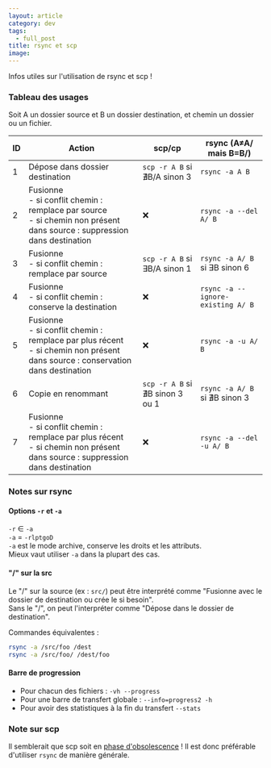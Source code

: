 ```yaml
---
layout: article
category: dev
tags:
  - full_post
title: rsync et scp
image:
---
```

Infos utiles sur l'utilisation de rsync et scp !

<!--more-->

### Tableau des usages

Soit A un dossier source et B un dossier destination, et chemin un dossier ou un fichier.

| ID  | Action                                                                                                                             | scp/cp                          | rsync (A≠A/  mais B=B/)           |
| --- | ---------------------------------------------------------------------------------------------------------------------------------- | ------------------------------- | --------------------------------- |
| 1   | Dépose dans dossier destination                                                                                                    | `scp -r A B` si ∄B/A sinon 3    | `rsync -a A B`                    |
| 2   | Fusionne <br>- si conflit chemin : remplace par source<br>- si chemin non présent dans source : suppression dans destination       | ❌                               | `rsync -a --del A/ B`             |
| 3   | Fusionne <br>- si conflit chemin : remplace par source                                                                             | `scp -r A B` si ∃B/A sinon 1    | `rsync -a A/ B` si ∃B sinon 6     |
| 4   | Fusionne <br>- si conflit chemin : conserve la destination                                                                         | ❌                               | `rsync -a --ignore-existing A/ B` |
| 5   | Fusionne <br>- si conflit chemin : remplace par plus récent<br>- si chemin non présent dans source : conservation dans destination | ❌                               | `rsync -a -u A/ B`                |
| 6   | Copie en renommant                                                                                                                 | `scp -r A B` si ∄B sinon 3 ou 1 | `rsync -a A/ B` si ∄B sinon 3     |
| 7   | Fusionne<br>- si conflit chemin : remplace par plus récent<br>- si chemin non présent dans source : suppression dans destination   | ❌                               | `rsync -a --del -u A/ B`          |

### Notes sur rsync
#### Options `-r` et `-a`

`-r` ∈ `-a`  
`-a` = `-rlptgoD`  
`-a` est le mode archive, conserve les droits et les attributs.  
Mieux vaut utiliser `-a` dans la plupart des cas.

#### "/" sur la src

Le "/" sur la source (ex : `src/`) peut être interprété comme "Fusionne avec le dossier de destination ou crée le si besoin".  
Sans le "/", on peut l'interpréter comme "Dépose dans le dossier de destination".  

Commandes équivalentes :

```bash
rsync -a /src/foo /dest
rsync -a /src/foo/ /dest/foo
```

#### Barre de progression

- Pour chacun des fichiers : `-vh --progress`
- Pour une barre de transfert globale : `--info=progress2 -h`
- Pour avoir des statistiques à la fin du transfert `--stats`

### Note sur scp  

Il semblerait que scp soit en [phase d'obsolescence](https://itsfoss.com/deprecated-linux-commands/) ! Il est donc préférable d'utiliser `rsync` de manière générale. 